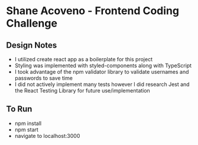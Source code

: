 # Shane Acoveno - Frontend Coding Challenge 
## Design Notes
* I utilized create react app as a boilerplate for this project
* Styling was implemented with styled-components along with TypeScript
* I took advantage of the npm validator library to validate usernames and passwords to save time
* I did not actively implement many tests however I did research Jest and the React Testing Library for future use/implementation
## To Run
* npm install
* npm start
* navigate to localhost:3000
